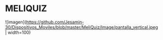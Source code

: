 # MELIQUIZ

![imagen](https://github.com/Jesamin-30/Dispositivos_Moviles/blob/master/MeliQuiz/Image/pantalla_vertical.jpeg  | width=100)
